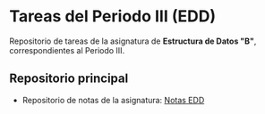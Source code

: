 # Tareas del Periodo III (EDD)

Repositorio de tareas de la asignatura de **Estructura de Datos "B"**, correspondientes al Periodo III.

## Repositorio principal

* Repositorio de notas de la asignatura: [Notas EDD](https://github.com/JoseDev155/unicaes-edd-ciclo-ii-2025)
